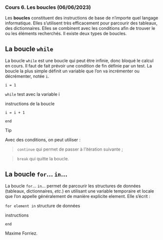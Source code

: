 ### Cours 6. Les boucles (06/06/2023)

Les **boucles** constituent des instructions de base de n’importe quel langage informatique. Elles s’utilisent très efficacement pour parcourir des tableaux, des dictionnaires. Elles se combinent avec les conditions afin de trouver le ou les éléments recherchés. Il existe deux types de boucles.

## La boucle `while`

La boucle `while` est une boucle qui peut être infinie, donc bloqué le calcul en cours. Il faut de fait prévoir une condition de fin définie par un test. La boucle la plus simple définit un variable que l’on va incrémenter ou décrémenter, notée `i`.

`i = 1`

`while` test avec la variable i

instructions de la boucle

`i = i + 1`

`end`

> [!TIP]
> Avec des conditions, on peut utiliser :

>`continue` qui permet de passer à l’itération suivante ;

>`break` qui quitte la boucle.

## La boucle `for`... `in`...

La boucle `for`... `in`... permet de parcourir les structures de données (tableaux, dictionnaires, *etc*.) en utilisant une variable temporaire et locale que l’on appelle généralement de manière explicite element. Elle s’écrit :

`for element in` structure de données

instructions

`end`

Maxime Forriez.
